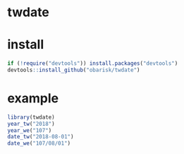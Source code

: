 # twdate

# install

```r
if (!require("devtools")) install.packages("devtools")
devtools::install_github("obarisk/twdate")
```

# example

```r
library(twdate)
year_tw("2018")
year_we("107")
date_tw("2018-08-01")
date_we("107/08/01")
```
